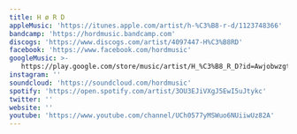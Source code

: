 ```yaml
---
title: H ø R D
appleMusic: 'https://itunes.apple.com/artist/h-%C3%B8-r-d/1123748366'
bandcamp: 'https://hordmusic.bandcamp.com'
discogs: 'https://www.discogs.com/artist/4097447-H%C3%B8RD'
facebook: 'https://www.facebook.com/hordmusic'
googleMusic: >-
   https://play.google.com/store/music/artist/H_%C3%B8_R_D?id=Awjobwzgtt2qqrr4ut6qpptibmy
instagram: ''
soundcloud: 'https://soundcloud.com/hordmusic'
spotify: 'https://open.spotify.com/artist/3OU3EJiVXgJ5EwI5uJtykc'
twitter: ''
website: ''
youtube: 'https://www.youtube.com/channel/UCh0577yMSWuo6NUiiwUz82A'
---
```

